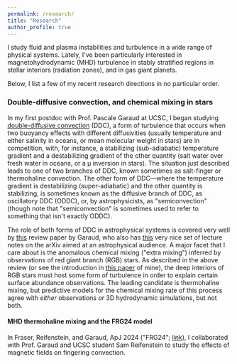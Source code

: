 ```yaml
---
permalink: /research/
title: "Research"
author_profile: true
---
```


I study fluid and plasma instabilities and turbulence in a wide range of physical systems. Lately, I've been particularly interested in magnetohydrodynamic (MHD) turbulence in stably stratified regions in stellar interiors (radiation zones), and in gas giant planets.

Below, I list a few of my recent research directions in no particular order.

### Double-diffusive convection, and chemical mixing in stars

In my first postdoc with Prof. Pascale Garaud at UCSC, I began studying [double-diffusive convection](https://en.wikipedia.org/wiki/Double_diffusive_convection) (DDC), a form of turbulence that occurs when two buoyancy effects with different diffusivities (usually temperature and either salinity in oceans, or mean molecular weight in stars) are in competition, with, for instance, a stabilizing (sub-adiabatic) temperature gradient and a destabilizing gradient of the other quantity (salt water over fresh water in oceans, or a μ inversion in stars). The situation just described leads to one of two branches of DDC, known sometimes as salt-finger or thermohaline convection. The other form of DDC—where the temperature gradient is destabilizing (super-adiabatic) and the other quantity is stabilizing, is sometimes known as the diffusive branch of DDC, as oscillatory DDC (ODDC), or, by astrophysicists, as "semiconvection" (though note that "semiconvection" is sometimes used to refer to something that isn't exactly ODDC).

The role of both forms of DDC in astrophysical systems is covered very well by [this](https://doi.org/10.1146/annurev-fluid-122316-045234) review paper by Garaud, who also has [this](https://arxiv.org/abs/2103.08072) very nice set of lecture notes on the arXiv aimed at an astrophysical audience. A major facet that I care about is the anomalous chemical mixing ("extra mixing") inferred by observations of red giant branch (RGB) stars. As described in the above review (or see the introduction in [this paper](https://doi.org/10.3847/1538-4357/aca024) of mine), the deep interiors of RGB stars must host some form of turbulence in order to explain certain surface abundance observations. The leading candidate is thermohaline mixing, but predictive models for the chemical mixing rate of this process agree with *either* observations *or* 3D hydrodynamic simulations, but not both.

#### MHD thermohaline mixing and the FRG24 model
In Fraser, Reifenstein, and Garaud, ApJ 2024 ("FRG24"; [link](https://ui.adsabs.harvard.edu/abs/2024ApJ...964..184F/abstract)), I collaborated with Prof. Garaud and UCSC student Sam Reifenstein to study the effects of magnetic fields on fingering convection.
